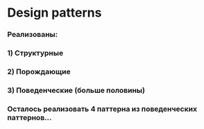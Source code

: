 # Design patterns
### Реализованы: 
### 1) Структурные
### 2) Порождающие 
### 3) Поведенческие (больше половины)
### Осталось реализовать 4 паттерна из поведенческих паттернов...